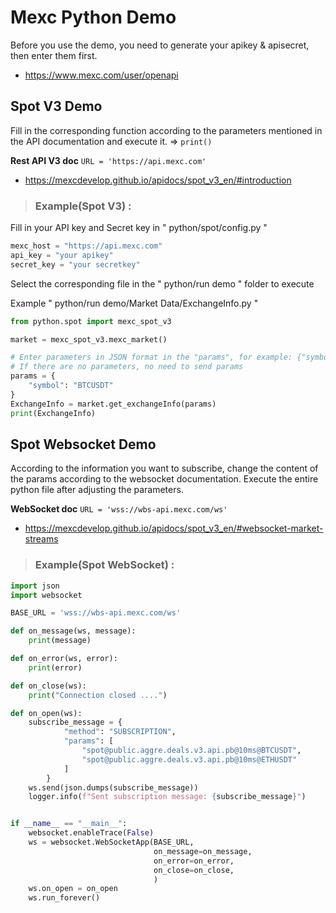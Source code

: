 # Mexc Python Demo

Before you use the demo, you need to generate your apikey & apisecret, then enter them first.

* <https://www.mexc.com/user/openapi>

## Spot V3 Demo

Fill in the corresponding function according to the parameters mentioned in the API documentation and execute it. => `print()`


**Rest API V3 doc**   `URL = 'https://api.mexc.com'`

* <https://mexcdevelop.github.io/apidocs/spot_v3_en/#introduction>


> ### Example(Spot V3) :

Fill in your API key and Secret key in " python/spot/config.py "

```python
mexc_host = "https://api.mexc.com"
api_key = "your apikey"
secret_key = "your secretkey"
```

Select the corresponding file in the " python/run demo " folder to execute

Example " python/run demo/Market Data/ExchangeInfo.py "

```python
from python.spot import mexc_spot_v3

market = mexc_spot_v3.mexc_market()

# Enter parameters in JSON format in the "params", for example: {"symbol":"BTCUSDT", "limit":"200"}
# If there are no parameters, no need to send params
params = {
    "symbol": "BTCUSDT"
}
ExchangeInfo = market.get_exchangeInfo(params)
print(ExchangeInfo)
```

## Spot Websocket Demo

According to the information you want to subscribe, change the content of the params according to the websocket documentation.   Execute the entire python file after adjusting the parameters.

**WebSocket doc**   `URL = 'wss://wbs-api.mexc.com/ws'`

* <https://mexcdevelop.github.io/apidocs/spot_v3_en/#websocket-market-streams>


> ### Example(Spot WebSocket) :
```python
import json
import websocket

BASE_URL = 'wss://wbs-api.mexc.com/ws'

def on_message(ws, message):
    print(message)

def on_error(ws, error):
    print(error)

def on_close(ws):
    print("Connection closed ....")

def on_open(ws):
    subscribe_message = {
            "method": "SUBSCRIPTION",
            "params": [
                "spot@public.aggre.deals.v3.api.pb@10ms@BTCUSDT",
                "spot@public.aggre.deals.v3.api.pb@10ms@ETHUSDT"
            ]
        }
    ws.send(json.dumps(subscribe_message))
    logger.info(f"Sent subscription message: {subscribe_message}")


if __name__ == "__main__":
    websocket.enableTrace(False)
    ws = websocket.WebSocketApp(BASE_URL,
                                on_message=on_message,
                                on_error=on_error,
                                on_close=on_close,
                                )
    ws.on_open = on_open
    ws.run_forever()

```
